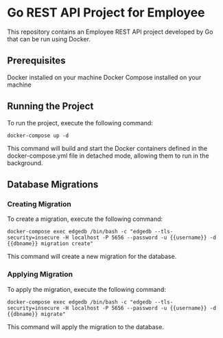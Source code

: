 # Go REST API Project for Employee
This repository contains an Employee REST API project developed by Go that can be run using Docker.

## Prerequisites
Docker installed on your machine
Docker Compose installed on your machine

## Running the Project
To run the project, execute the following command:

`docker-compose up -d`

This command will build and start the Docker containers defined in the docker-compose.yml file in detached mode, allowing them to run in the background.

## Database Migrations
### Creating Migration
To create a migration, execute the following command:

```docker-compose exec edgedb /bin/bash -c "edgedb --tls-security=insecure -H localhost -P 5656 --password -u {{username}} -d {{dbname}} migration create"```

This command will create a new migration for the database.

### Applying Migration
To apply the migration, execute the following command:

```docker-compose exec edgedb /bin/bash -c "edgedb --tls-security=insecure -H localhost -P 5656 --password -u {{username}} -d {{dbname}} migrate"```

This command will apply the migration to the database.
